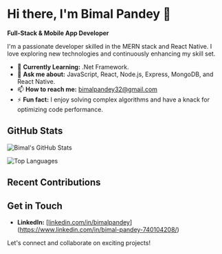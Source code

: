 # Hi there, I'm Bimal Pandey 👋

**Full-Stack & Mobile App Developer**

I'm a passionate developer skilled in the MERN stack and React Native. I love exploring new technologies and continuously enhancing my skill set.

- 🌱 **Currently Learning:** .Net Framework.
- 💬 **Ask me about:** JavaScript, React, Node.js, Express, MongoDB, and React Native.
- 📫 **How to reach me:** [bimalpandey32@gmail.com](mailto:bimalpandey32@gmail.com)
- ⚡ **Fun fact:** I enjoy solving complex algorithms and have a knack for optimizing code performance.

## GitHub Stats

![Bimal's GitHub Stats](https://github-readme-stats.vercel.app/api?username=BimalPandeyCode&show_icons=true&theme=radical)

![Top Languages](https://github-readme-stats.vercel.app/api/top-langs/?username=BimalPandeyCode&layout=compact&theme=radical)

## Recent Contributions

## Get in Touch

- **LinkedIn:** [[linkedin.com/in/bimalpandey](https://www.linkedin.com/in/bimalpandey)](https://www.linkedin.com/in/bimal-pandey-740104208/)

Let's connect and collaborate on exciting projects!
